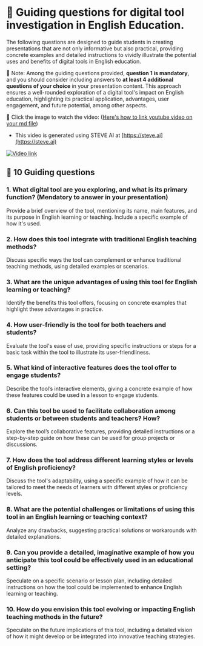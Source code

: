 # 🌿 Guiding questions for digital tool investigation in English Education.

The following questions are designed to guide students in creating presentations that are not only informative but also practical, providing concrete examples and detailed instructions to vividly illustrate the potential uses and benefits of digital tools in English education.

💙 Note: Among the guiding questions provided, **question 1 is mandatory**, and you should consider including answers to **at least 4 additional questions of your choice** in your presentation content. This approach ensures a well-rounded exploration of a digital tool's impact on English education, highlighting its practical application, advantages, user engagement, and future potential, among other aspects.

📌 Click the image to watch the video: ([Here's how to link youtube video on your md file](https://ardalis.com/how-to-embed-youtube-video-in-github-readme-markdown/))
+ This video is generated using STEVE AI at [https://steve.ai](https://steve.ai)

[![Video link](https://img.youtube.com/vi/cQVTU4krsrQ/0.jpg)](https://www.youtube.com/watch?v=cQVTU4krsrQ)

## 📗 10 Guiding questions

### 1. What digital tool are you exploring, and what is its primary function? (Mendatory to answer in your presentation)

Provide a brief overview of the tool, mentioning its name, main features, and its purpose in English learning or teaching. Include a specific example of how it's used.

### 2. How does this tool integrate with traditional English teaching methods?

Discuss specific ways the tool can complement or enhance traditional teaching methods, using detailed examples or scenarios.

### 3. What are the unique advantages of using this tool for English learning or teaching?

Identify the benefits this tool offers, focusing on concrete examples that highlight these advantages in practice.

### 4. How user-friendly is the tool for both teachers and students?

Evaluate the tool's ease of use, providing specific instructions or steps for a basic task within the tool to illustrate its user-friendliness.

### 5. What kind of interactive features does the tool offer to engage students?

Describe the tool’s interactive elements, giving a concrete example of how these features could be used in a lesson to engage students.

### 6. Can this tool be used to facilitate collaboration among students or between students and teachers? How?

Explore the tool’s collaborative features, providing detailed instructions or a step-by-step guide on how these can be used for group projects or discussions.

### 7. How does the tool address different learning styles or levels of English proficiency?

Discuss the tool's adaptability, using a specific example of how it can be tailored to meet the needs of learners with different styles or proficiency levels.

### 8. What are the potential challenges or limitations of using this tool in an English learning or teaching context?

Analyze any drawbacks, suggesting practical solutions or workarounds with detailed explanations.

### 9. Can you provide a detailed, imaginative example of how you anticipate this tool could be effectively used in an educational setting?

Speculate on a specific scenario or lesson plan, including detailed instructions on how the tool could be implemented to enhance English learning or teaching.

### 10. How do you envision this tool evolving or impacting English teaching methods in the future?

Speculate on the future implications of this tool, including a detailed vision of how it might develop or be integrated into innovative teaching strategies.

